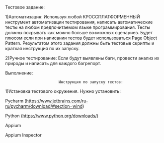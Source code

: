 Тестовое задание:

1)Автоматизация: Используя любой КРОССПЛАТФОРМЕННЫЙ инструмент автоматизации тестирования, написать автоматические тесты на любом предпочитаемом языке программирования. Тесты должны покрывать как можно больше возможных сценариев. Будет плюсом если при написании тестов будет использоваться Page Object Pattern.
Результатом этого задания должны быть тестовые скрипты и краткая инструкция по их запуску.

2)Ручное тестирование: Если будут выявлены баги, провести анализ их природы и написать для каждого багрепорт.


Выполнение:

							Инструкция по запуску тестов:

1)Установка тестового окружения. Нужно установить:

Pycharm (https://www.jetbrains.com/ru-ru/pycharm/download/#section=wind)

Python (https://www.python.org/downloads/)  

Appium

Appium Inspector 


